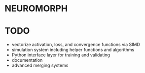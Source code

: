# NEUROMORPH
# TODO
* vectorize activation, loss, and convergence functions via SIMD
* simulation system including helper functions and algorithms
* Python interface layer for training and validating
* documentation
* advanced merging systems
